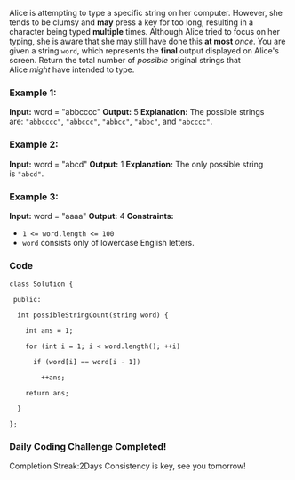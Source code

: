 Alice is attempting to type a specific string on her computer. However, she tends to be clumsy and **may** press a key for too long, resulting in a character being typed **multiple** times.
Although Alice tried to focus on her typing, she is aware that she may still have done this **at most** _once_.
You are given a string `word`, which represents the **final** output displayed on Alice's screen.
Return the total number of _possible_ original strings that Alice _might_ have intended to type.

### **Example 1:**

**Input:** word = "abbcccc"
**Output:** 5
**Explanation:**
The possible strings are: `"abbcccc"`, `"abbccc"`, `"abbcc"`, `"abbc"`, and `"abcccc"`.

### **Example 2:**

**Input:** word = "abcd"
**Output:** 1
**Explanation:**
The only possible string is `"abcd"`.

### **Example 3:**

**Input:** word = "aaaa"
**Output:** 4
**Constraints:**
- `1 <= word.length <= 100`
- `word` consists only of lowercase English letters.


### Code

```
class Solution {

 public:

  int possibleStringCount(string word) {

    int ans = 1;

    for (int i = 1; i < word.length(); ++i)

      if (word[i] == word[i - 1])

        ++ans;

    return ans;

  }

};
```


###  Daily Coding Challenge Completed!

Completion Streak:2Days
Consistency is key, see you tomorrow!

